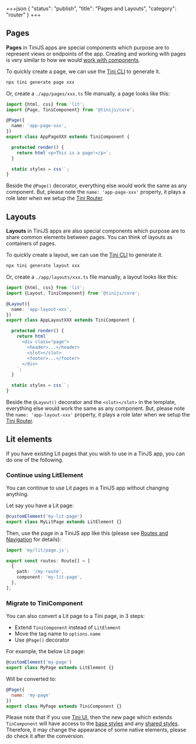 +++json
{
  "status": "publish",
  "title": "Pages and Layouts",
  "category": "router"
}
+++

## Pages

**Pages** in TiniJS apps are special components which purpose are to represent views or endpoints of the app. Creating and working with pages is very similar to how we would [work with components](/framework/components).

To quickly create a page, we can use the [Tini CLI](https://tinijs.dev/cli) to generate it.

```bash
npx tini generate page xxx
```

Or, create a `./app/pages/xxx.ts` file manually, a page looks like this:

```ts
import {html, css} from 'lit';
import {Page, TiniComponent} from '@tinijs/core';

@Page({
  name: 'app-page-xxx',
})
export class AppPageXXX extends TiniComponent {

  protected render() {
    return html`<p>This is a page!</p>`;
  }

  static styles = css``;
}
```

Beside the `@Page()` decorator, everything else would work the same as any component. But, please note the `name: 'app-page-xxx'` property, it plays a role later when we setup the [Tini Router](https://tinijs.dev/framework/router).

## Layouts

**Layouts** in TiniJS apps are also special components which purpose are to share common elements between pages. You can think of layouts as containers of pages.

To quickly create a layout, we can use the [Tini CLI](https://tinijs.dev/cli) to generate it.

```bash
npx tini generate layout xxx
```

Or, create a `./app/layouts/xxx.ts` file manually, a layout looks like this:

```ts
import {html, css} from 'lit';
import {Layout, TiniComponent} from '@tinijs/core';

@Layout({
  name: 'app-layout-xxx',
})
export class AppLayoutXXX extends TiniComponent {

  protected render() {
    return html`
      <div class="page">
        <header>...</header>
        <slot></slot>
        <footer>...</footer>
      </div>
    `;
  }

  static styles = css``;
}
```

Beside the `@Layout()` decorator and the `<slot></slot>` in the template, everything else would work the same as any component. But, please note the `name: 'app-layout-xxx'` property, it plays a role later when we setup the [Tini Router](https://tinijs.dev/framework/router).

## Lit elements

If you have existing Lit pages that you wish to use in a TinJS app, you can do one of the following.

### Continue using LitElement

You can continue to use Lit pages in a TiniJS app without changing anything.

Let say you have a Lit page:

```js
@customElement('my-lit-page')
export class MyLitPage extends LitElement {}
```

Then, use the page in a TiniJS app like this (please see [Routes and Navigation](/framework/router) for details):

```ts
import 'my/lit/page.js';

export const routes: Route[] = [
  {
    path: '/my-route',
    component: 'my-lit-page',
  },
];
```

### Migrate to TiniComponent

You can also convert a Lit page to a Tini page, in 3 steps:
- Extend `TiniComponent` instead of `LitElement`
- Move the tag name to `options.name`
- Use `@Page()` decorator

For example, the below Lit page:

```js
@customElement('my-page')
export class MyPage extends LitElement {}
```

Will be converted to:

```js
@Page({
  name: 'my-page'
})
export class MyPage extends TiniComponent {}
```

Please note that if you use [Tini UI](/ui), then the new page which extends `TinComponent` will have access to the [base styles](/ui/native-elements) and any [shared styles](/ui/get-started#setup-ui-details). Therefore, it may change the appearance of some native elements, please do check it after the conversion.
